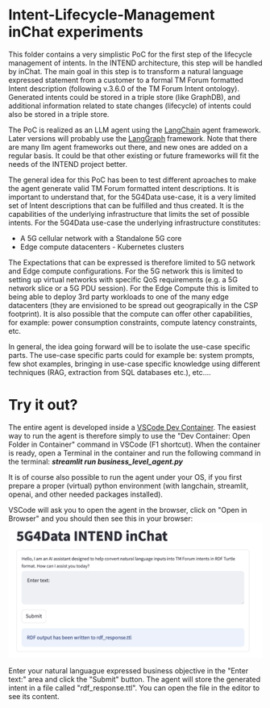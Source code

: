 # Intent-Lifecycle-Management inChat experiments
This folder contains a very simplistic PoC for the first step of the lifecycle management of intents. In the INTEND architecture, this step will be handled by inChat. The main goal in this step is to transform a natural language expressed statement from a customer to a formal TM Forum formatted Intent description (following v.3.6.0 of the TM Forum Intent ontology). Generated intents could be stored in a triple store (like GraphDB), and additional information related to state changes (lifecycle) of intents could also be stored in a triple store.

The PoC is realized as an LLM agent using the [LangChain](https://python.langchain.com/docs/introduction) agent framework. Later versions will probably use the [LangGraph](https://www.langchain.com/langgraph) framework. Note that there are many llm agent frameworks out there, and new ones are added on a regular basis. It could be that other existing or future frameworks will fit the needs of the INTEND project better.

The general idea for this PoC has been to test different aproaches to make the agent generate valid TM Forum formatted intent descriptions. It is important to understand that, for the 5G4Data use-case, it is a very limited set of Intent descriptions that can be fulfilled and thus created. It is the capabilities of the underlying infrastructure that limits the set of possible intents. For the 5G4Data use-case the underlying infrastructure constitutes:
 - A 5G cellular network with a Standalone 5G core
 - Edge compute datacenters - Kubernetes clusters

The Expectations that can be expressed is therefore limited to 5G network and Edge compute configurations. For the 5G network this is limited to setting up virtual networks with specific QoS requirements (e.g. a 5G network slice or a 5G PDU session). For the Edge Compute this is limited to being able to deploy 3rd party workloads to one of the many edge datacenters (they are envisioned to be spread out geograpically in the CSP footprint). It is also possible that the compute can offer other capabilities, for example: power consumption constraints, compute latency constraints, etc.

In general, the idea going forward will be to isolate the use-case specific parts. The use-case specific parts could for example be: system prompts, few shot examples, bringing in use-case specific knowledge using different techniques (RAG, extraction from SQL databases etc.), etc....

# Try it out?
The entire agent is developed inside a [VSCode Dev Container](https://code.visualstudio.com/docs/devcontainers/containers). The easiest way to run the agent is therefore simply to use the "Dev Container: Open Folder in Container" command in VSCode (F1 shortcut). When the container is ready, open a Terminal in the container and run the following command in the terminal: ***streamlit run business_level_agent.py***

It is of course also possible to run the agent under your OS, if you first prepare a proper (virtual) python environment (with langchain, streamlit, openai, and other needed packages installed).

VSCode will ask you to open the agent in the browser, click on "Open in Browser" and you should then see this in your browser:
![The minimalistic inChat PoC :-)](./inChat_PoC_for_5G4Data_use-case.png)

Enter your natural languague expressed business objective in the "Enter text:" area and click the "Submit" button. The agent will store the generated intent in a file called "rdf_response.ttl". You can open the file in the editor to see its content.